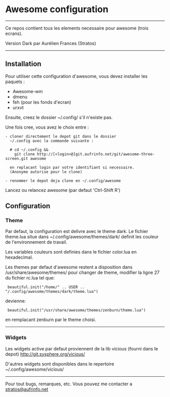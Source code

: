 Awesome configuration
===============

- - -

Ce repos contient tous les elements necessaire pour awesome (trois ecrans).

Version Dark par Aurélien Frances (Stratos)

- - -

Installation
------------

Pour utiliser cette configuration d'awesome, vous devez installer les paquets :

 - Awesome-wm
 - dmenu
 - feh (pour les fonds d'ecran)
 - urxvt

Ensuite, creez le dossier ~/.config/ s'il n'existe pas.

Une fois cree, vous avez le choix entre :

    - cloner directement le depot git dans le dossier
      ~/.config avec la commande suivante :

      # cd ~/.config &&
        git clone http://[<login>@]git.aufrinfo.net/git/awesome-three-screen.git awesome

      en replacant login par votre identifiant si necessaire.
      (Anonyme autorise pour le clone)

    - renommer le depot deja clone en ~/.config/awesome

Lancez ou relancez awesome (par defaut 'Ctrl-Shift R')

Configuration
-------------

### Theme

Par defaut, la configuration est delivre avec le theme dark. Le fichier theme.lua situe
dans ~/.config/awesome/themes/dark/ definit les couleur de l'environnement de travail.

Les variables couleurs sont definies dans le fichier color.lua en hexadecimal.

Les themes par defaut d'awesome restent a disposition dans /usr/share/awesome/themes/
pour changer de theme, modifier la ligne 27 du fichier rc.lua tel que:

     beautiful.init("/home/" .. USER .. "/.config/awesome/themes/dark/theme.lua")

devienne:

     beautiful.init("/usr/share/awesome/themes/zenburn/theme.lua")

en remplacant zenburn par le theme choisi.

- - -

### Widgets

Les widgets active par defaut proviennent de la lib vicious (fourni dans le depot)
http://git.sysphere.org/vicious/

D'autres widgets sont disponibles dans le repertoire ~/.config/awesome/vicious/

- - -

Pour tout bugs, remarques, etc. Vous pouvez me contacter a
stratos@aufrinfo.net
